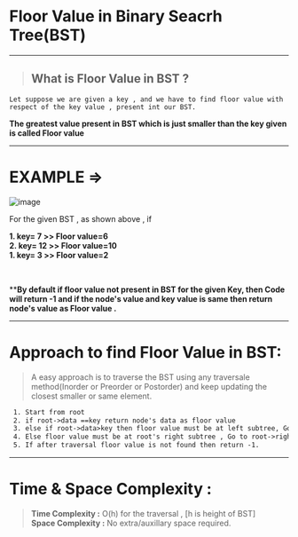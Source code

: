 # Floor Value in Binary Seacrh Tree(BST)
___

> ## What is Floor Value in BST ?
```
Let suppose we are given a key , and we have to find floor value with respect of the key value , present int our BST.
```
**The greatest value present in BST which is just smaller than the key given is called Floor value**
___

# EXAMPLE =>
![image](https://user-images.githubusercontent.com/77873383/159840232-4f926f98-2c2e-4051-a01c-4cea440ff06c.png)


For the given BST , as shown above , if <br>

**1. key= 7 >> Floor value=6** <br>
**2. key= 12 >> Floor value=10**<br>
**1. key= 3 >> Floor value=2**

<br>

****By default if floor value not present in BST for the given Key, then Code will return -1 and if the node's value and key value is same then return node's value as Floor value .**

---

# Approach to find Floor Value in BST:
> A easy approach is to traverse the BST using any traversale method(Inorder or Preorder or Postorder) and keep updating  the closest smaller or same element.


```txt
 1. Start from root
 2. if root->data ==key return node's data as floor value
 3. else if root->data>key then floor value must be at left subtree, Go to root->left
 4. Else floor value must be at root's right subtree , Go to root->right
 5. If after traversal floor value is not found then return -1. 
```
---

# Time & Space Complexity :
> **Time Complexity :** O(h) for the traversal ,  [h is height of BST]<br>
**Space Complexity :** No extra/auxillary space required.
